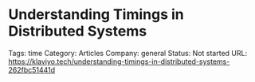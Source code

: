 # Understanding Timings in Distributed Systems

Tags: time
Category: Articles
Company: general
Status: Not started
URL: https://klaviyo.tech/understanding-timings-in-distributed-systems-262fbc51441d